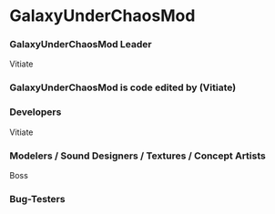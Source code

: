# GalaxyUnderChaosMod

### GalaxyUnderChaosMod Leader
Vitiate

### GalaxyUnderChaosMod is code edited by (Vitiate)

### Developers
Vitiate

### Modelers / Sound Designers / Textures /  Concept Artists

Boss


### Bug-Testers
